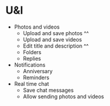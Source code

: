 # U&I

- Photos and videos
    - Upload and save photos ^^
    - Upload and save videos
    - Edit title and description ^^
    - Folders
    - Replies
- Notifications
    - Anniversary
    - Reminders
- Real time chat
    - Save chat messages
    - Allow sending photos and videos
